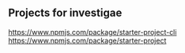 ## Projects for investigae 

https://www.npmjs.com/package/starter-project-cli
https://www.npmjs.com/package/starter-project 